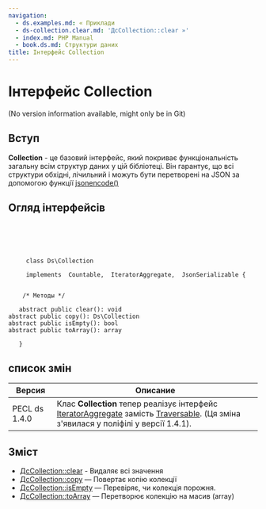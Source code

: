 ```yaml
---
navigation:
  - ds.examples.md: « Приклади
  - ds-collection.clear.md: 'ДсCollection::clear »'
  - index.md: PHP Manual
  - book.ds.md: Структури даних
title: Інтерфейс Collection
---
```

# Інтерфейс Collection

(No version information available, might only be in Git)

## Вступ

**Collection** - це базовий інтерфейс, який покриває функціональність загальну всім структур даних у цій бібліотеці. Він гарантує, що всі структури обхідні, лічильний і можуть бути перетворені на JSON за допомогою функції [jsonencode()](function.json-encode.md)

## Огляд інтерфейсів

```classsynopsis


    
    

     class Ds\Collection

     implements  Countable,  IteratorAggregate,  JsonSerializable {
    

    /* Методы */
    
   abstract public clear(): void
abstract public copy(): Ds\Collection
abstract public isEmpty(): bool
abstract public toArray(): array

   }
```

## список змін

| Версия | Описание |
| --- | --- |
| PECL ds 1.4.0 | Клас **Collection** тепер реалізує інтерфейс [IteratorAggregate](class.iteratoraggregate.md) замість [Traversable](class.traversable.md). (Ця зміна з'явилася у поліфілі у версії 1.4.1). |

## Зміст

-   [ДсCollection::clear](ds-collection.clear.md) - Видаляє всі значення
-   [ДсCollection::copy](ds-collection.copy.md) — Повертає копію колекції
-   [ДсCollection::isEmpty](ds-collection.isempty.md) — Перевіряє, чи колекція порожня.
-   [ДсCollection::toArray](ds-collection.toarray.md) — Перетворює колекцію на масив (array)
